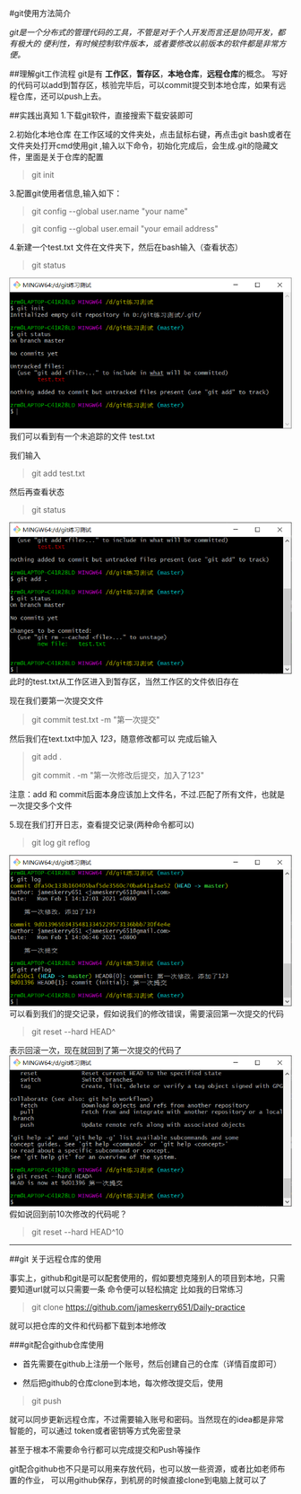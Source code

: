 #git使用方法简介

*git是一个分布式的管理代码的工具，不管是对于个人开发而言还是协同开发，都有极大的*
*便利性，有时候控制软件版本，或者要修改以前版本的软件都是非常方便。*

##理解git工作流程
git是有 **工作区**，**暂存区**，**本地仓库**，**远程仓库**的概念。
写好的代码可以add到暂存区，核验完毕后，可以commit提交到本地仓库，如果有远程仓库，还可以push上去。


##实践出真知
1.下载git软件，直接搜索下载安装即可

2.初始化本地仓库
在工作区域的文件夹处，点击鼠标右键，再点击git bash或者在文件夹处打开cmd使用git
,输入以下命令，初始化完成后，会生成.git的隐藏文件，里面是关于仓库的配置
>git init

3.配置git使用者信息,输入如下：

>git config --global user.name "your name"

>git config --global user.email "your email address"

4.新建一个test.txt 文件在文件夹下，然后在bash输入（查看状态）
>git status

![git status](pictures/git_status.png)
我们可以看到有一个未追踪的文件 test.txt

我们输入
>git add test.txt

然后再查看状态
>git status

![](pictures/git_status2.png)
此时的test.txt从工作区进入到暂存区，当然工作区的文件依旧存在

现在我们要第一次提交文件
>git commit test.txt -m "第一次提交"

然后我们在text.txt中加入 *123*，随意修改都可以
完成后输入
>git add .
> 
> git commit . -m "第一次修改后提交，加入了123"

注意：add 和 commit后面本身应该加上文件名，不过.匹配了所有文件，也就是一次提交多个文件

5.现在我们打开日志，查看提交记录(两种命令都可以)
>git log
>git reflog

![日志](pictures/git_reflog.png)
可以看到我们的提交记录，假如说我们的修改错误，需要滚回第一次提交的代码
>git reset --hard HEAD^

表示回滚一次，现在就回到了第一次提交的代码了
![回滚](pictures/git_reset.png)
假如说回到前10次修改的代码呢？
>git reset --hard HEAD^10


---
##git 关于远程仓库的使用

事实上，github和git是可以配套使用的，假如要想克隆别人的项目到本地，只需要知道url就可以只需要一条
命令便可以轻松搞定
比如我的日常练习
>git clone https://github.com/jameskerry651/Daily-practice

就可以把仓库的文件和代码都下载到本地修改

###git配合github仓库使用

* 首先需要在github上注册一个账号，然后创建自己的仓库（详情百度即可）

* 然后把github的仓库clone到本地，每次修改提交后，使用
>git push 

就可以同步更新远程仓库，不过需要输入账号和密码。当然现在的idea都是非常智能的，可以通过
token或者密钥等方式免密登录

甚至于根本不需要命令行都可以完成提交和Push等操作

git配合github也不只是可以用来存放代码，也可以放一些资源，或者比如老师布置的作业，
可以用github保存，到机房的时候直接clone到电脑上就可以了